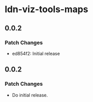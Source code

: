 # ldn-viz-tools-maps

## 0.0.2

### Patch Changes

- ed854f2: Initial release

## 0.0.2

### Patch Changes

- Do initial release.
